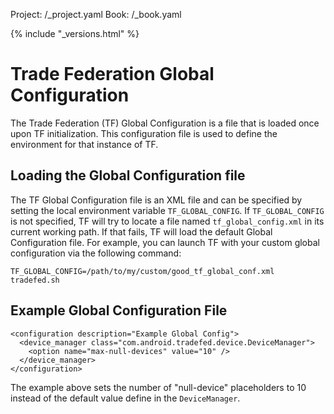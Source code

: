 Project: /_project.yaml
Book: /_book.yaml

{% include "_versions.html" %}

<!--
  Copyright 2019 The Android Open Source Project

  Licensed under the Apache License, Version 2.0 (the "License");
  you may not use this file except in compliance with the License.
  You may obtain a copy of the License at

      http://www.apache.org/licenses/LICENSE-2.0

  Unless required by applicable law or agreed to in writing, software
  distributed under the License is distributed on an "AS IS" BASIS,
  WITHOUT WARRANTIES OR CONDITIONS OF ANY KIND, either express or implied.
  See the License for the specific language governing permissions and
  limitations under the License.
-->

# Trade Federation Global Configuration

The Trade Federation (TF) Global Configuration is a file that is loaded once
upon TF initialization. This configuration file is used to define the
environment for that instance of TF.

## Loading the Global Configuration file

The TF Global Configuration file is an XML file and can be specified by setting
the local environment variable `TF_GLOBAL_CONFIG`. If `TF_GLOBAL_CONFIG` is
not specified, TF will try to locate a file named `tf_global_config.xml` in its
current working path. If that fails, TF will load the default Global
Configuration file. For example, you can launch TF with your custom global
configuration via the following command:

```
TF_GLOBAL_CONFIG=/path/to/my/custom/good_tf_global_conf.xml tradefed.sh
```

## Example Global Configuration File

```
<configuration description="Example Global Config">
  <device_manager class="com.android.tradefed.device.DeviceManager">
    <option name="max-null-devices" value="10" />
  </device_manager>
</configuration>
```

The example above sets the number of "null-device" placeholders to 10 instead of
the default value define in the `DeviceManager`.
